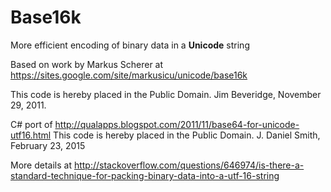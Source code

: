 # Base16k
More efficient encoding of binary data in a **Unicode** string

Based on work by Markus Scherer at https://sites.google.com/site/markusicu/unicode/base16k

This code is hereby placed in the Public Domain.
Jim Beveridge, November 29, 2011.

C# port of http://qualapps.blogspot.com/2011/11/base64-for-unicode-utf16.html
This code is hereby placed in the Public Domain.
J. Daniel Smith, February 23, 2015

More details at http://stackoverflow.com/questions/646974/is-there-a-standard-technique-for-packing-binary-data-into-a-utf-16-string

